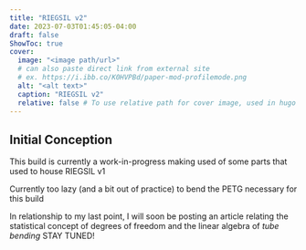 ```yaml
---
title: "RIEGSIL v2"
date: 2023-07-03T01:45:05-04:00
draft: false
ShowToc: true
cover:
  image: "<image path/url>"
  # can also paste direct link from external site
  # ex. https://i.ibb.co/K0HVPBd/paper-mod-profilemode.png
  alt: "<alt text>"
  caption: "RIEGSIL v2"
  relative: false # To use relative path for cover image, used in hugo Page-bundles
---
```


## Initial Conception

This build is currently a work-in-progress making used of some parts that used to house RIEGSIL v1

Currently too lazy (and a bit out of practice) to bend the PETG necessary for this build 

In relationship to my last point, I will soon be posting an article relating the statistical concept of degrees of freedom and the linear algebra of *tube bending* STAY TUNED!